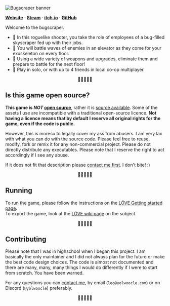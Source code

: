 <!-- **NOTE:** if you are just here to obtain a free copy of the game, fair enough, but please consider supporting me by [buying the game](https://bugscraper.net) when you can, or at least sharing the game with other people. Thanks! 🙂
<br> -->

![Bugscraper banner](_readme/banner.png)

[**Website**](https://bugscraper.net) ·
[**Steam**](https://s.team/a/2957130) ·
[**itch.io**](https://yolwoocle.itch.io/bugscraper) ·
[**GitHub**](https://github.com/yolwoocle/bugscraper)

Welcome to the bugscraper.

* 🐜 In this roguelike shooter, you take the role of employees of a bug-filled skyscraper fed up with their jobs.  
* 🐛 You will battle waves of enemies in an elevator as they come for your exoskeleton on every floor.  
* 🐝 Using a wide variety of weapons and upgrades, eliminate them and prepare to battle for the next floor!  
* 🐞 Play in solo, or with up to 4 friends in local co-op multiplayer. 

<div align="center">
  🐞🐞🐞🐞🐞
</div>  


## Is this game open source?
**This game is _NOT_ [open source](https://en.wikipedia.org/wiki/Open-source_software)**, rather it is [source available](https://en.wikipedia.org/wiki/Source-available_software). Some of the assets I use are incompatible with a traditional open-source licence. **Not having a licence means that by default I reserve all original rights for the game, even if the code is public.**  

However, this is moreso to legally cover my ass from abusers. I am very lax with what you can do with the source code. Please feel free to reuse, modify, fork or remix it for any non-commercial project. Please do not directly distribute any executables. Please note that I reserve the right to act accordingly if I see any abuse. 

If it does not fit that description please [contact me first](https://yolwoocle.com/about). I don't bite! :)

<div align="center">
  🐛🐛🐛🐛🐛
</div>  

## Running
To run the game, please follow the instructions on the [LÖVE Getting started page](https://love2d.org/wiki/Getting_Started).   
To export the game, look at the [LÖVE wiki page](https://love2d.org/wiki/Game_Distribution) on the subject.

<div align="center">
  🐜🐜🐜🐜🐜
</div>  

## Contributing

Please note that I was in highschool when I began this project. I am basically the only maintainer and I did not always plan for the future or make the best code design choices. The code is almost not documented and there are many, many, many things I would do differently if I were to start from scratch. You have been warned. 

For any questions you can [contact me](https://yolwoocle.com/about), by email (`leo@yolwoocle.com`) or on Discord (`@yolwoocle`) preferably.

<div align="center">
  🐝🐝🐝🐝🐝
</div>  
